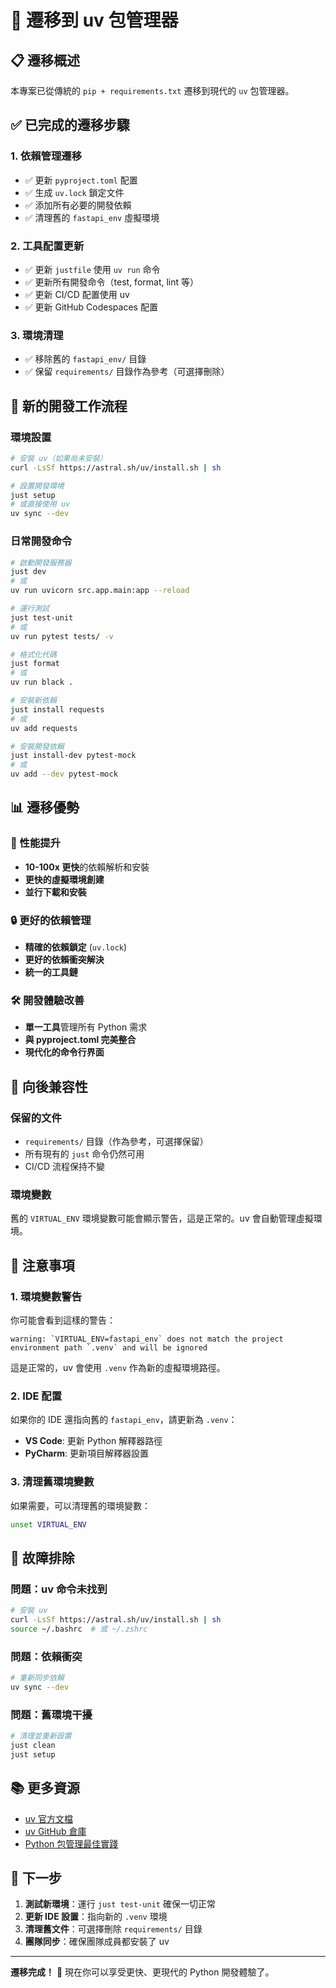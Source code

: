 # 🚀 遷移到 uv 包管理器

## 📋 遷移概述

本專案已從傳統的 `pip + requirements.txt` 遷移到現代的 `uv` 包管理器。

## ✅ 已完成的遷移步驟

### 1. 依賴管理遷移

-   ✅ 更新 `pyproject.toml` 配置
-   ✅ 生成 `uv.lock` 鎖定文件
-   ✅ 添加所有必要的開發依賴
-   ✅ 清理舊的 `fastapi_env` 虛擬環境

### 2. 工具配置更新

-   ✅ 更新 `justfile` 使用 `uv run` 命令
-   ✅ 更新所有開發命令（test, format, lint 等）
-   ✅ 更新 CI/CD 配置使用 uv
-   ✅ 更新 GitHub Codespaces 配置

### 3. 環境清理

-   ✅ 移除舊的 `fastapi_env/` 目錄
-   ✅ 保留 `requirements/` 目錄作為參考（可選擇刪除）

## 🔧 新的開發工作流程

### 環境設置

```bash
# 安裝 uv（如果尚未安裝）
curl -LsSf https://astral.sh/uv/install.sh | sh

# 設置開發環境
just setup
# 或直接使用 uv
uv sync --dev
```

### 日常開發命令

```bash
# 啟動開發服務器
just dev
# 或
uv run uvicorn src.app.main:app --reload

# 運行測試
just test-unit
# 或
uv run pytest tests/ -v

# 格式化代碼
just format
# 或
uv run black .

# 安裝新依賴
just install requests
# 或
uv add requests

# 安裝開發依賴
just install-dev pytest-mock
# 或
uv add --dev pytest-mock
```

## 📊 遷移優勢

### 🚀 性能提升

-   **10-100x 更快**的依賴解析和安裝
-   **更快的虛擬環境創建**
-   **並行下載和安裝**

### 🔒 更好的依賴管理

-   **精確的依賴鎖定** (`uv.lock`)
-   **更好的依賴衝突解決**
-   **統一的工具鏈**

### 🛠️ 開發體驗改善

-   **單一工具**管理所有 Python 需求
-   **與 pyproject.toml 完美整合**
-   **現代化的命令行界面**

## 🔄 向後兼容性

### 保留的文件

-   `requirements/` 目錄（作為參考，可選擇保留）
-   所有現有的 `just` 命令仍然可用
-   CI/CD 流程保持不變

### 環境變數

舊的 `VIRTUAL_ENV` 環境變數可能會顯示警告，這是正常的。uv 會自動管理虛擬環境。

## 🚨 注意事項

### 1. 環境變數警告

你可能會看到這樣的警告：

```
warning: `VIRTUAL_ENV=fastapi_env` does not match the project environment path `.venv` and will be ignored
```

這是正常的，uv 會使用 `.venv` 作為新的虛擬環境路徑。

### 2. IDE 配置

如果你的 IDE 還指向舊的 `fastapi_env`，請更新為 `.venv`：

-   **VS Code**: 更新 Python 解釋器路徑
-   **PyCharm**: 更新項目解釋器設置

### 3. 清理舊環境變數

如果需要，可以清理舊的環境變數：

```bash
unset VIRTUAL_ENV
```

## 🔧 故障排除

### 問題：uv 命令未找到

```bash
# 安裝 uv
curl -LsSf https://astral.sh/uv/install.sh | sh
source ~/.bashrc  # 或 ~/.zshrc
```

### 問題：依賴衝突

```bash
# 重新同步依賴
uv sync --dev
```

### 問題：舊環境干擾

```bash
# 清理並重新設置
just clean
just setup
```

## 📚 更多資源

-   [uv 官方文檔](https://docs.astral.sh/uv/)
-   [uv GitHub 倉庫](https://github.com/astral-sh/uv)
-   [Python 包管理最佳實踐](https://packaging.python.org/)

## 🎯 下一步

1. **測試新環境**：運行 `just test-unit` 確保一切正常
2. **更新 IDE 設置**：指向新的 `.venv` 環境
3. **清理舊文件**：可選擇刪除 `requirements/` 目錄
4. **團隊同步**：確保團隊成員都安裝了 uv

---

**遷移完成！** 🎉 現在你可以享受更快、更現代的 Python 開發體驗了。
